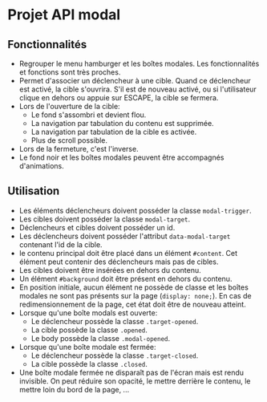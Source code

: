 # Projet API modal

## Fonctionnalités
- Regrouper le menu hamburger et les boîtes modales. Les fonctionnalités et fonctions sont très proches.
- Permet d'associer un déclencheur à une cible. Quand ce déclencheur est activé, la cible s'ouvrira. S'il est de nouveau activé, ou si l'utilisateur clique en dehors ou appuie sur ESCAPE, la cible se fermera.
- Lors de l'ouverture de la cible:
    - Le fond s'assombri et devient flou.
    - La navigation par tabulation du contenu est supprimée.
    - La navigation par tabulation de la cible es activée.
    - Plus de scroll possible.
- Lors de la fermeture, c'est l'inverse.
- Le fond noir et les boîtes modales peuvent être accompagnés d'animations.

## Utilisation
- Les éléments déclencheurs doivent posséder la classe `modal-trigger`.
- Les cibles doivent posséder la classe `modal-target`.
- Déclencheurs et cibles doivent posséder un id.
- Les déclencheurs doivent posséder l'attribut `data-modal-target` contenant l'id de la cible.
- le contenu principal doit être placé dans un élément `#content`. Cet élément peut contenir des déclencheurs mais pas de cibles.
- Les cibles doivent être insérées en dehors du contenu.
- Un élément `#background` doit être présent en dehors du contenu.
- En position initiale, aucun élément ne possède de classe et les boîtes modales ne sont pas présents sur la page (`display: none;`). En cas de redimensionnement de la page, cet état doit être de nouveau atteint.
- Lorsque qu'une boîte modals est ouverte:
    - Le déclencheur possède la classe `.target-opened`.
    - La cible possède la classe `.opened`.
    - Le body possède la classe `.modal-opened`.
- Lorsque qu'une boîte modale est fermée:
    - Le déclencheur possède la classe `.target-closed`.
    - La cible possède la classe `.closed`.
- Une boîte modale fermée ne disparaît pas de l'écran mais est rendu invisible. On peut réduire son opacité, le mettre derrière le contenu, le mettre loin du bord de la page, ...
